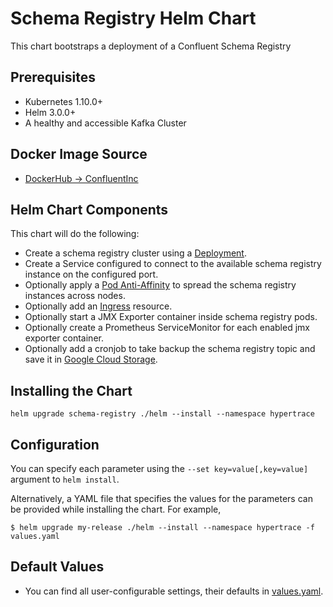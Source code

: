 # Schema Registry Helm Chart
This chart bootstraps a deployment of a Confluent Schema Registry

## Prerequisites
* Kubernetes 1.10.0+
* Helm 3.0.0+
* A healthy and accessible Kafka Cluster

## Docker Image Source
* [DockerHub -> ConfluentInc](https://hub.docker.com/r/confluentinc/cp-schema-registry)

## Helm Chart Components
This chart will do the following:

* Create a schema registry cluster using a [Deployment](https://kubernetes.io/docs/concepts/workloads/controllers/deployment/).
* Create a Service configured to connect to the available schema registry instance on the configured port.
* Optionally apply a [Pod Anti-Affinity](https://kubernetes.io/docs/concepts/configuration/assign-pod-node/#inter-pod-affinity-and-anti-affinity-beta-feature) to spread the schema registry instances across nodes.
* Optionally add an [Ingress](https://kubernetes.io/docs/concepts/services-networking/ingress/) resource.
* Optionally start a JMX Exporter container inside schema registry pods.
* Optionally create a Prometheus ServiceMonitor for each enabled jmx exporter container.
* Optionally add a cronjob to take backup the schema registry topic and save it in [Google Cloud Storage](https://cloud.google.com/storage).


## Installing the Chart
```console
helm upgrade schema-registry ./helm --install --namespace hypertrace
```

## Configuration
You can specify each parameter using the `--set key=value[,key=value]` argument to `helm install`.

Alternatively, a YAML file that specifies the values for the parameters can be provided while installing the chart. For example,

```console
$ helm upgrade my-release ./helm --install --namespace hypertrace -f values.yaml
```

## Default Values
- You can find all user-configurable settings, their defaults in [values.yaml](helm/values.yaml).